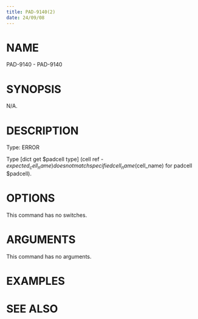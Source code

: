 ```yaml
---
title: PAD-9140(2)
date: 24/09/08
---
```


# NAME

PAD-9140 - PAD-9140

# SYNOPSIS

N/A.

# DESCRIPTION

Type: ERROR

Type [dict get $padcell type] (cell ref - $expected_cell_name) does not match specified cell_name ($cell_name) for padcell $padcell).

# OPTIONS

This command has no switches.

# ARGUMENTS

This command has no arguments.

# EXAMPLES

# SEE ALSO

